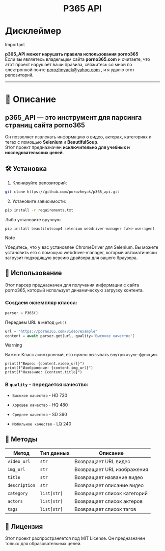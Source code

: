 <h1 align="center">P365 API</h1>

# Дисклеймер
> [!IMPORTANT] 
> **p365_API может нарушать правила использования porno365**  
> Если вы являетесь владельцем сайта **porno365.com** и считаете, что этот проект нарушает ваши правила, свяжитесь со мной по электронной почте porozhnyack@yahoo.com , и я удалю этот репозиторий.


---
# 📌 Описание
## **p365_API — это инструмент для парсинга страниц сайта porno365**  
Он позволяет извлекать информацию о видео, актерах, категориях и тегах с помощью **Selenium** и **BeautifulSoup**.  
Этот проект предназначен **исключительно для учебных и исследовательских целей**.


## 🛠 Установка

1. Клонируйте репозиторий:

```bash
git clone https://github.com/porozhnyak/p365_api.git
```

2. Установите зависимости:
```bash
pip install -r requirements.txt
```
Либо установите вручную

```
pip install beautifulsoup4 selenium webdriver-manager fake-useragent
```
> [!NOTE]
> Убедитесь, что у вас установлен ChromeDriver для Selenium. Вы можете установить его с помощью webdriver-manager, который автоматически загрузит подходящую версию драйвера для вашего браузера.

## 🚀 Использование
Этот парсер предназначен для получения информации с сайта porno365, который использует динамическую загрузку контента.

### Создаем экземпляр класса:

```python
parser = P365()
```
Передаем URL в метод ```get()```

```python
url = "https://porno365.com/video/example"
content = await parser.get(url, quality='Высокое качество')
```
> [!WARNING] 
Важно: Класс асинхронный, его нужно вызывать внутри ```async```-функции.
```
print(f"Видео: {content.video_url}")
print(f"Изображение: {content.img_url}")
print(f"Название: {content.title}")
```

### В `quality` - передается качество:

- ```Высокое качество``` - HD 720

- ```Хорошее качество``` - HQ 480 

- ```Среднее качество``` - SD 360 

- ```Мобильное качество``` - LQ 240  

## 🧩 Методы

| Метод        | Тип данных       | Описание                         |
|-------------|------------------|---------------------------------|
| `video_url`  | `str`            | Возвращает URL видео           |
| `img_url`    | `str`            | Возвращает URL изображения     |
| `title`      | `str`            | Возвращает название видео      |
| `description` | `str`            | Возвращает описание видео     |
| `category`   | `list[str]`      | Возвращает список категорий    |
| `actors`     | `list[str]`      | Возвращает список актеров      |
| `tags`       | `list[str]`      | Возвращает список тэгов        |


## 📜 Лицензия
Этот проект распространяется под MIT License.
Он предназначен только для образовательных целей.
